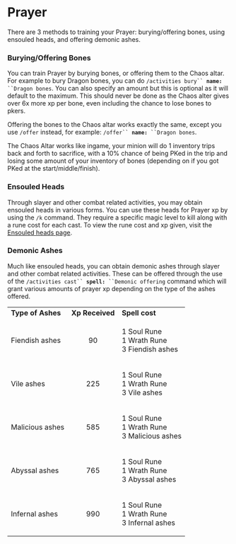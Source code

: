 # Prayer

There are 3 methods to training your Prayer: burying/offering bones, using ensouled heads, and offering demonic ashes.

### Burying/Offering Bones

You can train Prayer by burying bones, or offering them to the Chaos altar. For example to bury Dragon bones, you can do `/activities bury`` `**`name:`**` ``Dragon bones`. You can also specify an amount but this is optional as it will default to the maximum. This should never be done as the Chaos alter gives over 6x more xp per bone, even including the chance to lose bones to pkers.

Offering the bones to the Chaos altar works exactly the same, except you use `/offer` instead, for example: `/offer`` `**`name:`**` ``Dragon bones`.

The Chaos Altar works like ingame, your minion will do 1 inventory trips back and forth to sacrifice, with a 10% chance of being PKed in the trip and losing some amount of your inventory of bones (depending on if you got PKed at the start/middle/finish).

### Ensouled Heads

Through slayer and other combat related activities, you may obtain ensouled heads in various forms. You can use these heads for Prayer xp by using the `/k` command. They require a specific magic level to kill along with a rune cost for each cast. To view the rune cost and xp given, visit the [Ensouled heads page](ensouled-heads.md).

### Demonic Ashes

Much like ensouled heads, you can obtain demonic ashes through slayer and other combat related activities.  These can be offered through the use of the `/activities cast`` `**`spell:`**` ``Demonic offering` command which will grant various amounts of prayer xp depending on the type of the ashes offered.

|                   |                 |                                                         |
| ----------------- | :-------------: | ------------------------------------------------------- |
| **Type of Ashes** | **Xp Received** | **Spell cost**                                          |
| Fiendish ashes    |        90       | <p>1 Soul Rune<br>1 Wrath Rune<br>3 Fiendish ashes</p>  |
| Vile ashes        |       225       | <p>1 Soul Rune<br>1 Wrath Rune<br>3 Vile ashes</p>      |
| Malicious ashes   |       585       | <p>1 Soul Rune<br>1 Wrath Rune<br>3 Malicious ashes</p> |
| Abyssal ashes     |       765       | <p>1 Soul Rune<br>1 Wrath Rune<br>3 Abyssal ashes</p>   |
| Infernal ashes    |       990       | <p>1 Soul Rune<br>1 Wrath Rune<br>3 Infernal ashes</p>  |
